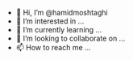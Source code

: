 - 👋 Hi, I’m @hamidmoshtaghi
- 👀 I’m interested in ...
- 🌱 I’m currently learning ...
- 💞️ I’m looking to collaborate on ...
- 📫 How to reach me ...

<!---
hamidmoshtaghi/hamidmoshtaghi is a ✨ special ✨ repository because its `README.md` (this file) appears on your GitHub profile.
You can click the Preview link to take a look at your changes.
--->
